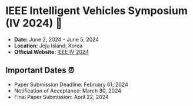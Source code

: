 # IEEE Intelligent Vehicles Symposium (IV 2024) 🚗

- **Date:** June 2, 2024 - June 5, 2024
- **Location:** Jeju Island, Korea
- **Official Website:** [IEEE IV 2024](https://ieee-iv.org/2024/)

## Important Dates ⏰

- Paper Submission Deadline: February 01, 2024
- Notification of Acceptance: March 30, 2024
- Final Paper Submission: April 22, 2024
